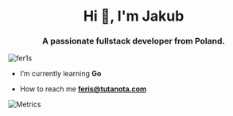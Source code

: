 <h1 align="center">Hi 👋, I'm Jakub</h1>
<h3 align="center">A passionate fullstack developer from Poland.</h3>

<p align="left"> <img src="https://komarev.com/ghpvc/?username=fer1s&label=Views&color=000000&style=flat" alt="fer1s" /> </p>

- I’m currently learning **Go**

- How to reach me **feris@tutanota.com**

![Metrics](https://metrics.lecoq.io/fer1s?template=classic&isocalendar=1&stars=1&introduction=1&languages=1&isocalendar.duration=half-year&languages.colors=github&languages.threshold=0%25&introduction.title=true&stars.limit=3&config.timezone=Europe%2FWarsaw)

<p align="left">
</p>
